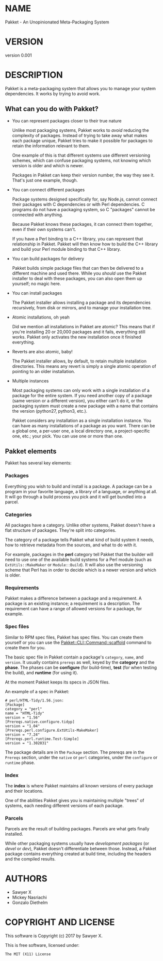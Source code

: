 # NAME

Pakket - An Unopinionated Meta-Packaging System

# VERSION

version 0.001

# DESCRIPTION

Pakket is a meta-packaging system that allows you to manage your system
dependencies. It works by trying to avoid work.

## What can you do with Pakket?

- You can represent packages closer to their true nature

    Unlike most packaging systems, Pakket works to _avoid_ reducing the
    complexity of packages. Instead of trying to take away what makes each
    package unique, Pakket tries to make it possible for packages to retain
    the information relevant to them.

    One example of this is that different systems use different versioning
    schemes, which can confuse packaging systems, not knowing which version
    is older and which is newer.

    Packages in Pakket can keep their version number, the way they see it.
    That's just one example, though.

- You can connect different packages

    Package systems designed specifically for, say Node.js, cannot connect
    their packages with C dependencies or with Perl dependencies. C programs
    do not have a packaging system, so C "packages" cannot be connected with
    anything.

    Because Pakket knows these packages, it can connect them together, even
    if their own systems can't.

    If you have a Perl binding to a C++ library, you can represent that
    relationship in Pakket. Pakket will then know how to build the C++
    library and build your Perl module binding to that C++ library.

- You can build packages for delivery

    Pakket builds simple package files that can then be delivered to a
    different machine and used there. While you _should_ use the Pakket
    installer to deal with these packages, you can also open them up
    yourself; no magic here.

- You can install packages

    The Pakket installer allows installing a package and its dependencies
    recursively, from disk or mirrors, and to manage your installation tree.

- Atomic installations, oh yeah

    Did we mention all installations in Pakket are atomic? This means that
    if you're installing 20 or 20,000 packages and it fails, everything
    still works. Pakket only activates the new installation once it finished
    everything.

- Reverts are also atomic, baby!

    The Pakket installer allows, by default, to retain multiple
    installation directories. This means any revert is simply a single
    atomic operation of pointing to an older installation.

- Multiple instances

    Most packaging systems can only work with a single installation of a
    package for the entire system. If you need another copy of a package
    (same version or a different version), you either can't do it, or the
    packaging system must create a new package with a name that contains the
    version (python27, python3, etc.).

    Pakket considers any installation as a single installation instance. You
    can have as many installations of a package as you want. There can be a
    global one, a per-user one, a local directory one, a project-specific
    one, etc.; your pick. You can use one or more than one.

## Pakket elements

Pakket has several key elements:

### Packages

Everything you wish to build and install is a package. A package
can be a program in your favorite language, a library of a language,
or anything at all. It will go through a build process you pick and
it will get bundled into a parcel.

### Categories

All packages have a category. Unlike other systems, Pakket doesn't
have a flat structure of packages. They're split into categories.

The category of a package tells Pakket what kind of build system it
needs, how to retrieve metadata from the sources, and what to do
with it.

For example, packages in the **perl** category tell Pakket that the
builder will need to use one of the available build systems for
a Perl module (such as `ExtUtils::MakeMaker` or `Module::Build`).
It will also use the versioning scheme that Perl has in order to
decide which is a newer version and which is older.

### Requirements

Pakket makes a difference between a package and a requirement. A package
is an existing instance; a requirement is a description. The requirement
can have a range of allowed versions for a package, for example.

### Spec files

Similar to RPM spec files, Pakket has spec files. You can create them
yourself or you can use the [Pakket::CLI::Command::scaffold](https://metacpan.org/pod/scaffold)
command to create them for you.

The basic spec file in Pakket contain a package's `category`,
`name`, and `version`. It usually contains `prereqs` as well,
keyed by the **category** and the **phase**. The phases can be
**configure** (for build-time), **test** (for when testing the build),
and **runtime** (for using it).

At the moment Pakket keeps its specs in JSON files.

An example of a spec in Pakket:

    # perl/HTML-Tidy/1.56.json:
    [Package]
    category = "perl"
    name = "HTML-Tidy"
    version = "1.56"
    [Prereqs.native.configure.tidyp]
    version = "1.04"
    [Prereqs.perl.configure.ExtUtils-MakeMaker]
    version = "7.24"
    [Prereqs.perl.runtime.Test-Simple]
    version = "1.302031"

The package details are in the `Package` section. The prereqs are
in the `Prereqs` section, under the `native` or `perl` categories,
under the `configure` or `runtime` phase.

### Index

The **index** is where Pakket maintains all known versions of every
package and their locations.

One of the abilities Pakket gives you is maintaining multiple "trees"
of systems, each needing different versions of each package.

### Parcels

Parcels are the result of building packages. Parcels are what gets
finally installed.

While other packaging systems usually have _development packages_ (or
_devel_ or _dev_), Pakket doesn't differentiate between those.
Instead, a Pakket package contains everything created at build time,
including the headers and the compiled results.

# AUTHORS

- Sawyer X
- Mickey Nasriachi
- Gonzalo Diethelm

# COPYRIGHT AND LICENSE

This software is Copyright (c) 2017 by Sawyer X.

This is free software, licensed under:

    The MIT (X11) License
